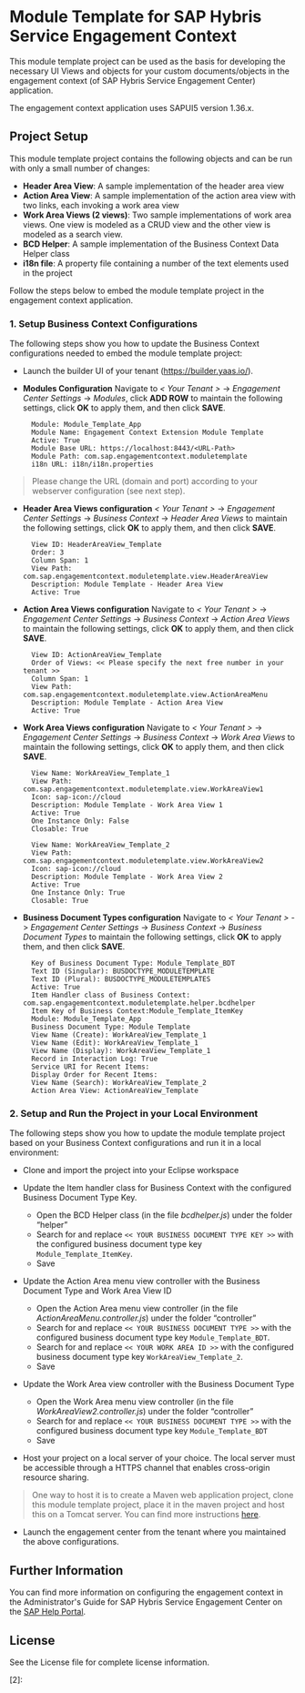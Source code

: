 # Module Template for SAP Hybris Service Engagement Context

This module template project can be used as the basis for developing the necessary UI Views and objects for your custom documents/objects in the engagement context (of SAP Hybris Service Engagement Center) application.  

The engagement context application uses SAPUI5 version 1.36.x.



## Project Setup

This module template project contains the following objects and can be run with only a small number of changes:  

* __Header Area View__: A sample implementation of the header area view
* __Action Area View__: A sample implementation of the action area view with two links, each invoking a work area view
* __Work Area Views (2 views)__: Two sample implementations of work area views. One view is modeled as a CRUD view and the other view is modeled as a search view.
* __BCD Helper__: A sample implementation of the Business Context Data Helper class
* __i18n file__: A property file containing a number of the text elements used in the project

Follow the steps below to embed the module template project in the engagement context application.



### 1. Setup Business Context Configurations

The following steps show you how to update the Business Context configurations needed to embed the module template project:

* Launch the builder UI of your tenant (https://builder.yaas.io/).
* __Modules Configuration__ Navigate to _< Your Tenant >_ -> _Engagement Center Settings_ -> _Modules_, click __ADD ROW__ to maintain the following settings, click __OK__ to apply them, and then click __SAVE__.

		Module: Module_Template_App
		Module Name: Engagement Context Extension Module Template
		Active: True
		Module Base URL: https://localhost:8443/<URL-Path>
		Module Path: com.sap.engagementcontext.moduletemplate
		i18n URL: i18n/i18n.properties
>	Please change the URL (domain and port) according to your webserver configuration (see next step).

* __Header Area Views configuration__ _< Your Tenant >_ -> _Engagement Center Settings_ -> _Business Context_ -> _Header Area Views_ to maintain the following settings, click __OK__ to apply them, and then click __SAVE__.

		View ID: HeaderAreaView_Template
		Order: 3
		Column Span: 1
		View Path: com.sap.engagementcontext.moduletemplate.view.HeaderAreaView
		Description: Module Template - Header Area View
		Active: True

* __Action Area Views configuration__ Navigate to _< Your Tenant >_ -> _Engagement Center Settings_ -> _Business Context_ -> _Action Area Views_ to maintain the following settings, click __OK__ to apply them, and then click __SAVE__.

		View ID: ActionAreaView_Template
		Order of Views: << Please specify the next free number in your tenant >>
		Column Span: 1
		View Path: com.sap.engagementcontext.moduletemplate.view.ActionAreaMenu
		Description: Module Template - Action Area View
		Active: True

* __Work Area Views configuration__ Navigate to _< Your Tenant >_ -> _Engagement Center Settings_ -> _Business Context_ -> _Work Area Views_ to maintain the following settings, click __OK__ to apply them, and then click __SAVE__.

		View Name: WorkAreaView_Template_1
		View Path: com.sap.engagementcontext.moduletemplate.view.WorkAreaView1
		Icon: sap-icon://cloud
		Description: Module Template - Work Area View 1
		Active: True
		One Instance Only: False
		Closable: True

		View Name: WorkAreaView_Template_2
		View Path: com.sap.engagementcontext.moduletemplate.view.WorkAreaView2
		Icon: sap-icon://cloud
		Description: Module Template - Work Area View 2
		Active: True
		One Instance Only: True
		Closable: True

* __Business Document Types configuration__ Navigate to  _< Your Tenant >_ -> _Engagement Center Settings_ -> _Business Context_ -> _Business Document Types_ to maintain the following settings, click __OK__ to apply them, and then click __SAVE__.

		Key of Business Document Type: Module_Template_BDT
		Text ID (Singular): BUSDOCTYPE_MODULETEMPLATE
		Text ID (Plural): BUSDOCTYPE_MODULETEMPLATES
		Active: True
		Item Handler class of Business Context: com.sap.engagementcontext.moduletemplate.helper.bcdhelper
		Item Key of Business Context:Module_Template_ItemKey
		Module: Module_Template_App
		Business Document Type: Module Template
		View Name (Create): WorkAreaView_Template_1
		View Name (Edit): WorkAreaView_Template_1
		View Name (Display): WorkAreaView_Template_1
		Record in Interaction Log: True
		Service URI for Recent Items:
		Display Order for Recent Items:
		View Name (Search): WorkAreaView_Template_2
		Action Area View: ActionAreaView_Template



### 2. Setup and Run the Project in your Local Environment

The following steps show you how to update the module template project based on your Business Context configurations and run it in a local environment:

* Clone and import the project into your Eclipse workspace

* Update the Item handler class for Business Context with the configured Business Document Type Key.
	* Open the BCD Helper class (in the file _bcdhelper.js_) under the folder “helper”
	* Search for and replace `<< YOUR BUSINESS DOCUMENT TYPE KEY >>` with the configured business document type key `Module_Template_ItemKey`.
	* Save

* Update the Action Area menu view controller with the Business Document Type and Work Area View ID
	* Open the Action Area menu view controller (in the file _ActionAreaMenu.controller.js_) under the folder “controller”
	* Search for and replace `<< YOUR BUSINESS DOCUMENT TYPE >>` with the configured business document type key `Module_Template_BDT`.
	* Search for and replace `<< YOUR WORK AREA ID >>` with the configured business document type key `WorkAreaView_Template_2`.
	* Save

* Update the Work Area view controller with the Business Document Type
	* Open the Work Area menu view controller (in the file _WorkAreaView2.controller.js_) under the folder “controller”
	* Search for and replace `<< YOUR BUSINESS DOCUMENT TYPE >>` with the configured business document type key `Module_Template_BDT`
	* Save

* Host your project on a local server of your choice. The local server must be accessible through a HTTPS channel that enables cross-origin resource sharing.
> One way to host it is to create a Maven web application project, clone this module template project, place it in the maven project and host this on a Tomcat server. You can find more instructions [here][1].

* Launch the engagement center from the tenant where you maintained the above configurations.

## Further Information

You can find more information on configuring the engagement context in the Administrator's Guide for SAP Hybris Service Engagement Center on the [SAP Help Portal](https://uacp2.hana.ondemand.com/viewer/p/SAP_HYBRIS_SERVICE_ENGAGEMENT_CENTER).

## License

See the License file for complete license information.



[1]: https://help.sap.com/saphelp_nw74/helpdata/en/d5/6826f550d74e02b8d4b32cb264de52/content.htm?original_fqdn=help.sap.de
[2]:
